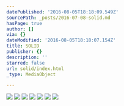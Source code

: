 ```yaml
---
datePublished: '2016-08-05T18:18:09.549Z'
sourcePath: _posts/2016-07-08-solid.md
hasPage: true
author: []
via: {}
dateModified: '2016-08-05T18:18:07.154Z'
title: SOLID
publisher: {}
description: ''
starred: false
url: solid/index.html
_type: MediaObject

---
```

![](https://imgflo.herokuapp.com/graph/vahj1ThiexotieMo/1f7ab7d03b6251d26c2d57afda3b5899/croprotate.jpg?cropheight=853&cropwidth=1286&degrees=0&input=https%3A%2F%2Fthe-grid-user-content.s3-us-west-2.amazonaws.com%2F4022da58-7d33-40de-bff0-d036c1ed070c.jpg&x=0&y=0)
![](https://s3-us-west-2.amazonaws.com/the-grid-img/p/cf17fa87be83583bc2bb1074622b4e0f4c888fea.jpg)
![](https://s3-us-west-2.amazonaws.com/the-grid-img/p/82235c9f55961cb0890465c55d3e58b430cb892b.jpg)
![](https://the-grid-user-content.s3-us-west-2.amazonaws.com/a411ab83-1ed1-4620-a9f6-b6373a999b15.jpg)
![](https://the-grid-user-content.s3-us-west-2.amazonaws.com/f5f55004-23ba-494c-bfb4-81a74b761c72.jpg)
![](https://the-grid-user-content.s3-us-west-2.amazonaws.com/ed555cfe-cbf1-4537-a0de-88ffaf1e5cb0.jpg)
![](https://the-grid-user-content.s3-us-west-2.amazonaws.com/e8623ab9-26fc-4d03-841a-293e9a9b2fa1.jpg)